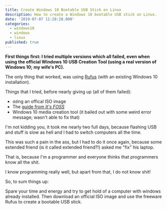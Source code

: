 ```yaml
---
title: Create Windows 10 Bootable USB Stick on Linux
description: How to create a Windows 10 bootable USB stick on Linux.
date: '2019-07-07 11:28:28.000'
categories:
  - windows10
  - windows
  - linux
published: true
---
```


**First things first: I tried multiple versions which all failed,
even when using the official Windows 10 USB Creation Tool
(using a real version of Windows 10; my wife's PC).**

The only thing that worked, was using [Rufus](https://rufus.ie/)
(with an existing Windows 10 installation).

Things that I tried, before nearly giving up (all of them failed):

- `dd`ing an offical ISO image
- The [guide from *It's FOSS*](https://itsfoss.com/bootable-windows-usb-linux/)
- Windows 10 media creation tool (it bailed out with some weird error message; wasn't able to fix that)

I'm not kidding you,
it took me nearly two full days,
because flashing USB and stuff is slow as hell and
I had to switch computers all the time.

This was such a pain in the ass,
but I had to do it once again,
because some extended friend (is it called extended friend?!)
asked me "fix" his laptop.

That is, because I'm a programmer and
everyone thinks that programmers know all the shit.

I know programming really well, but apart from that, I do not know shit!

So, to sum things up:

Spare your time and energy and try to get hold of a computer with windows already installed.
Then download an official ISO image and use the freeware Rufus to create a bootable USB stick.
